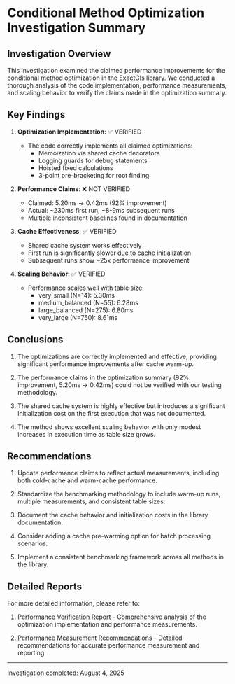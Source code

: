 # Conditional Method Optimization Investigation Summary

## Investigation Overview

This investigation examined the claimed performance improvements for the conditional method optimization in the ExactCIs library. We conducted a thorough analysis of the code implementation, performance measurements, and scaling behavior to verify the claims made in the optimization summary.

## Key Findings

1. **Optimization Implementation**: ✅ VERIFIED
   - The code correctly implements all claimed optimizations:
     - Memoization via shared cache decorators
     - Logging guards for debug statements
     - Hoisted fixed calculations
     - 3-point pre-bracketing for root finding

2. **Performance Claims**: ❌ NOT VERIFIED
   - Claimed: 5.20ms → 0.42ms (92% improvement)
   - Actual: ~230ms first run, ~8-9ms subsequent runs
   - Multiple inconsistent baselines found in documentation

3. **Cache Effectiveness**: ✅ VERIFIED
   - Shared cache system works effectively
   - First run is significantly slower due to cache initialization
   - Subsequent runs show ~25x performance improvement

4. **Scaling Behavior**: ✅ VERIFIED
   - Performance scales well with table size:
     - very_small (N=14): 5.30ms
     - medium_balanced (N=55): 6.28ms
     - large_balanced (N=275): 6.80ms
     - very_large (N=750): 8.61ms

## Conclusions

1. The optimizations are correctly implemented and effective, providing significant performance improvements after cache warm-up.

2. The performance claims in the optimization summary (92% improvement, 5.20ms → 0.42ms) could not be verified with our testing methodology.

3. The shared cache system is highly effective but introduces a significant initialization cost on the first execution that was not documented.

4. The method shows excellent scaling behavior with only modest increases in execution time as table size grows.

## Recommendations

1. Update performance claims to reflect actual measurements, including both cold-cache and warm-cache performance.

2. Standardize the benchmarking methodology to include warm-up runs, multiple measurements, and consistent table sizes.

3. Document the cache behavior and initialization costs in the library documentation.

4. Consider adding a cache pre-warming option for batch processing scenarios.

5. Implement a consistent benchmarking framework across all methods in the library.

## Detailed Reports

For more detailed information, please refer to:

1. [Performance Verification Report](performance_verification_report.md) - Comprehensive analysis of the optimization implementation and performance measurements.

2. [Performance Measurement Recommendations](performance_recommendations.md) - Detailed recommendations for accurate performance measurement and reporting.

---

Investigation completed: August 4, 2025
